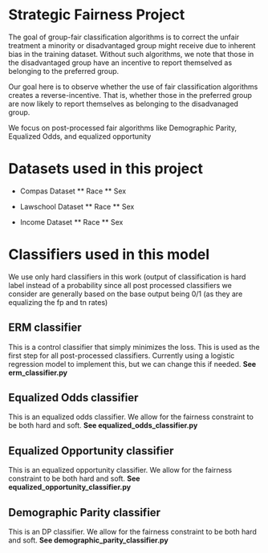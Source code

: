 # Strategic Fairness Project

The goal of group-fair classification algorithms is to correct the unfair treatment a 
minority or disadvantaged group might receive due to inherent bias in the training dataset.
Without such algorithms, we note that those in the disadvantaged group have an incentive
to report themselved as belonging to the preferred group.

Our goal here is to observe whether the use of fair classification algorithms creates 
a reverse-incentive. That is, whether those in the preferred group are now likely to 
report themselves as belonging to the disadvanaged group.

We focus on post-processed fair algorithms like Demographic Parity, Equalized Odds,
and equalized opportunity

# Datasets used in this project

* Compas Dataset
    ** Race
    ** Sex

* Lawschool Dataset
    ** Race
    ** Sex

* Income Dataset
    ** Race
    ** Sex

# Classifiers used in this model

We use only hard classifiers in this work (output of classification is hard label instead
of a probability since all post processed classifiers we consider are generally based on 
the base output being 0/1 (as they are equalizing the fp and tn rates)

## ERM classifier

This is a control classifier that simply minimizes the loss. This is used as the first 
step for all post-processed classifiers. Currently using a logistic regression model
to implement this, but we can change this if needed. **See erm\_classifier.py**

## Equalized Odds classifier

This is an equalized odds  classifier. We allow for the fairness constraint to be
both hard and soft. **See equalized\_odds\_classifier.py**

## Equalized Opportunity classifier

This is an equalized opportunity  classifier. We allow for the fairness constraint to be
both hard and soft. **See equalized\_opportunity\_classifier.py**

## Demographic Parity classifier

This is an DP classifier. We allow for the fairness constraint to be
both hard and soft. **See demographic\_parity\_classifier.py**

